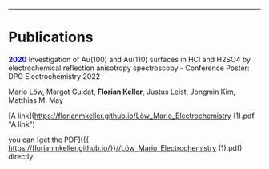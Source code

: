 -----------------------------------------------

# Publications


 <span style="color:blue"> **2020**</span> Investigation of Au(100) and Au(110) surfaces in HCl and H2SO4 by electrochemical reflection anisotropy spectroscopy - Conference Poster: DPG Electrochemistry 2022
 
Mario Löw, Margot Guidat, **Florian Keller**, Justus Leist, Jongmin Kim, Matthias M. May

[A link](https://florianmkeller.github.io/Löw_Mario_Electrochemistry (1).pdf "A link")

you can [get the PDF]({{ https://florianmkeller.github.io/}}//Löw_Mario_Electrochemistry (1).pdf) directly.
